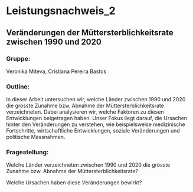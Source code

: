 # Leistungsnachweis_2

## Veränderungen der Müttersterblichkeitsrate zwischen 1990 und 2020


### Gruppe:

Veronika Miteva, Cristiana Pereira Bastos

### Outline:

In dieser Arbeit untersuchen wir, welche Länder zwischen 1990 und 2020 die grösste Zunahme bzw. Abnahme der Müttersterblichkeitsrate verzeichneten. Dabei analysieren wir, welche Faktoren zu diesen Entwicklungen beigetragen haben. Unser Fokus liegt darauf, die Ursachen hinter den Veränderungen zu verstehen, wie beispielsweise medizinische Fortschritte, wirtschaftliche Entwicklungen, soziale Veränderungen und politische Massnahmen.


### Fragestellung:

Welche Länder verzeichneten zwischen 1990 und 2020 die grösste Zunahme bzw. Abnahme der Müttersterblichkeitsrate?

Welche Ursachen haben diese Veränderungen bewirkt?


